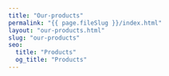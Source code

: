```yaml
---
title: "Our-products"
permalink: "{{ page.fileSlug }}/index.html"
layout: "our-products.html"
slug: "our-products"
seo:
  title: "Products"
  og_title: "Products"
---
```

